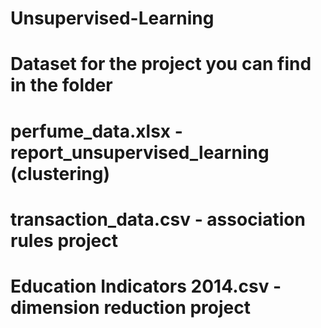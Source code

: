 # Unsupervised-Learning
# Dataset for the project you can find in the folder
# perfume_data.xlsx - report_unsupervised_learning (clustering)
# transaction_data.csv - association rules project
# Education Indicators 2014.csv - dimension reduction project
